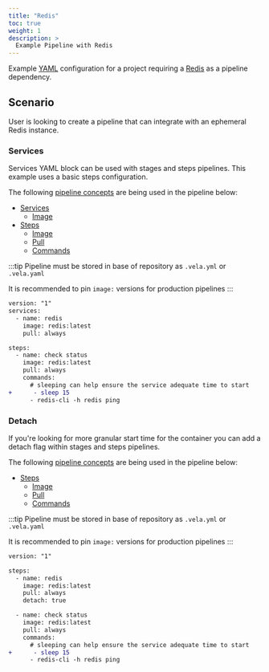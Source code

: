 ```yaml
---
title: "Redis"
toc: true
weight: 1
description: >
  Example Pipeline with Redis
---
```


Example [YAML](https://yaml.org/spec/) configuration for a project requiring a [Redis](https://redis.io/) as a pipeline dependency.

## Scenario

User is looking to create a pipeline that can integrate with an ephemeral Redis instance.

### Services

Services YAML block can be used with stages and steps pipelines. This example uses a basic steps configuration.

The following [pipeline concepts](/docs/usage/tour/tour.md) are being used in the pipeline below:

* [Services](docs/usage/tour/services.md)
  * [Image](docs/usage/tour/image.md)
* [Steps](docs/usage/tour/steps.md)
  * [Image](docs/usage/tour/image.md)
  * [Pull](docs/usage/tour/image.md)
  * [Commands](docs/usage/tour/steps.md)

:::tip
Pipeline must be stored in base of repository as `.vela.yml` or `.vela.yaml`

It is recommended to pin `image:` versions for production pipelines
:::

```diff
version: "1"
services:
  - name: redis
    image: redis:latest
    pull: always

steps:
  - name: check status
    image: redis:latest
    pull: always
    commands:
      # sleeping can help ensure the service adequate time to start
+      - sleep 15
      - redis-cli -h redis ping
```

### Detach

If you're looking for more granular start time for the container you can add a detach flag within stages and steps pipelines.

The following [pipeline concepts](/docs/usage/tour/tour.md) are being used in the pipeline below:

* [Steps](docs/usage/tour/steps.md)
  * [Image](docs/usage/tour/image.md)
  * [Pull](docs/usage/tour/image.md)
  * [Commands](docs/usage/tour/steps.md)

:::tip
Pipeline must be stored in base of repository as `.vela.yml` or `.vela.yaml`

It is recommended to pin `image:` versions for production pipelines
:::

```diff
version: "1"

steps:
  - name: redis
    image: redis:latest
    pull: always
    detach: true

  - name: check status
    image: redis:latest
    pull: always
    commands:
      # sleeping can help ensure the service adequate time to start
+      - sleep 15
      - redis-cli -h redis ping
```

